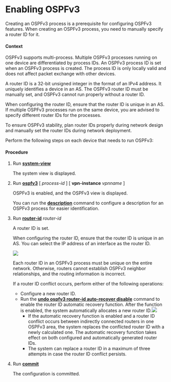 Enabling OSPFv3
===============

Creating an OSPFv3 process is a prerequisite for configuring OSPFv3 features. When creating an OSPFv3 process, you need to manually specify a router ID for it.

#### Context

OSPFv3 supports multi-process. Multiple OSPFv3 processes running on one device are differentiated by process IDs. An OSPFv3 process ID is set when an OSPFv3 process is created. The process ID is only locally valid and does not affect packet exchange with other devices.

A router ID is a 32-bit unsigned integer in the format of an IPv4 address. It uniquely identifies a device in an AS. The OSPFv3 router ID must be manually set, and OSPFv3 cannot run properly without a router ID.

When configuring the router ID, ensure that the router ID is unique in an AS. If multiple OSPFv3 processes run on the same device, you are advised to specify different router IDs for the processes.

To ensure OSPFv3 stability, plan router IDs properly during network design and manually set the router IDs during network deployment.

Perform the following steps on each device that needs to run OSPFv3:


#### Procedure

1. Run [**system-view**](cmdqueryname=system-view)
   
   
   
   The system view is displayed.
2. Run [**ospfv3**](cmdqueryname=ospfv3) [ *process-id* ] [ **vpn-instance** *vpnname* ]
   
   
   
   OSPFv3 is enabled, and the OSPFv3 view is displayed.
   
   You can run the [**description**](cmdqueryname=description) command to configure a description for an OSPFv3 process for easier identification.
3. Run [**router-id**](cmdqueryname=router-id) *router-id*
   
   
   
   A router ID is set.
   
   When configuring the router ID, ensure that the router ID is unique in an AS. You can select the IP address of an interface as the router ID.
   
   ![](../../../../public_sys-resources/note_3.0-en-us.png) 
   
   Each router ID in an OSPFv3 process must be unique on the entire network. Otherwise, routers cannot establish OSPFv3 neighbor relationships, and the routing information is incorrect.
   
   If a router ID conflict occurs, perform either of the following operations:
   
   * Configure a new router ID.
   * Run the [**undo ospfv3 router-id auto-recover disable**](cmdqueryname=undo+ospfv3+router-id+auto-recover+disable) command to enable the router ID automatic recovery function. After the function is enabled, the system automatically allocates a new router ID.![](../../../../public_sys-resources/note_3.0-en-us.png) 
     + If the automatic recovery function is enabled and a router ID conflict occurs between indirectly connected routers in one OSPFv3 area, the system replaces the conflicted router ID with a newly calculated one. The automatic recovery function takes effect on both configured and automatically generated router IDs.
     + The system can replace a router ID in a maximum of three attempts in case the router ID conflict persists.
4. Run [**commit**](cmdqueryname=commit)
   
   
   
   The configuration is committed.